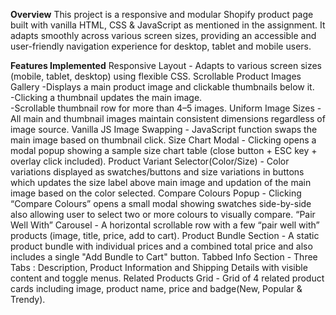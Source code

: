 **Overview**
This project is a responsive and modular Shopify product page built with vanilla HTML, CSS & JavaScript as mentioned in the assignment. It adapts smoothly across various screen sizes, providing an accessible and user-friendly navigation experience for desktop, tablet and mobile users.

**Features Implemented**
Responsive Layout - Adapts to various screen sizes (mobile, tablet, desktop) using flexible CSS.
Scrollable Product Images Gallery 
  -Displays a main product image and clickable thumbnails below it.  
  -Clicking a thumbnail updates the main image.  
  -Scrollable thumbnail row for more than 4–5 images.
Uniform Image Sizes - All main and thumbnail images maintain consistent dimensions regardless of image source.
Vanilla JS Image Swapping - JavaScript function swaps the main image based on thumbnail click.
Size Chart Modal - Clicking opens a modal popup showing a sample size chart table (close button + ESC key + overlay 
click included).
Product Variant Selector(Color/Size) - Color variations displayed as swatches/buttons and size variations in buttons which updates the size label above main image and updation of the main image based on the color selected.
Compare Colours Popup - Clicking “Compare Colours” opens a small modal showing swatches side-by-side also allowing user to select two or more colours to visually compare.
“Pair Well With” Carousel - A horizontal scrollable row with a few “pair well with” products (image, title, price, add to cart).
Product Bundle Section - A static product bundle with individual prices and a combined total price and also includes a single "Add Bundle to Cart" button.
Tabbed Info Section - Three Tabs : Description, Product Information and Shipping Details with visible content and toggle menus.
Related Products Grid - Grid of 4 related product cards including image, product name, price and badge(New, Popular & Trendy).

